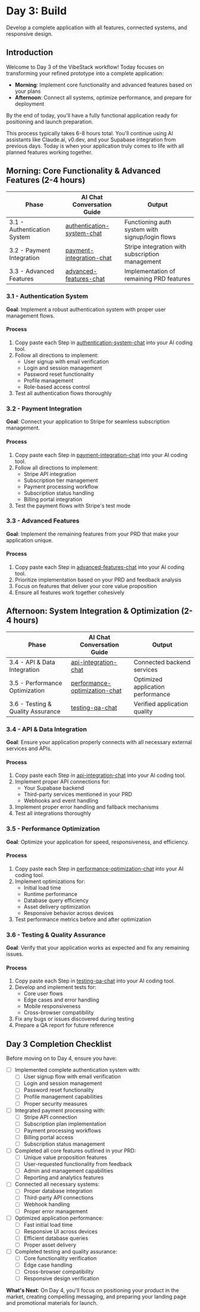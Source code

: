 # Day 3: Build

Develop a complete application with all features, connected systems, and responsive design.

## Introduction
Welcome to Day 3 of the VibeStack workflow! Today focuses on transforming your refined prototype into a complete application:
- **Morning**: Implement core functionality and advanced features based on your plans
- **Afternoon**: Connect all systems, optimize performance, and prepare for deployment

By the end of today, you'll have a fully functional application ready for positioning and launch preparation.

This process typically takes 6-8 hours total. You'll continue using AI assistants like Claude.ai, v0.dev, and your Supabase integration from previous days. Today is when your application truly comes to life with all planned features working together.

## Morning: Core Functionality & Advanced Features (2-4 hours)

| Phase | AI Chat Conversation Guide | Output |
|-------|-----------------|-----------------|
| 3.1 - Authentication System | [authentication-system-chat](3.1-authentication-system-chat.md) | Functioning auth system with signup/login flows |
| 3.2 - Payment Integration | [payment-integration-chat](3.2-payment-integration-chat.md) | Stripe integration with subscription management |
| 3.3 - Advanced Features | [advanced-features-chat](3.3-advanced-features-chat.md) | Implementation of remaining PRD features |

### 3.1 - Authentication System

**Goal**: Implement a robust authentication system with proper user management flows.

#### Process
1. Copy paste each Step in [authentication-system-chat](3.1-authentication-system-chat.md) into your AI coding tool.
2. Follow all directions to implement:
   - User signup with email verification
   - Login and session management
   - Password reset functionality
   - Profile management
   - Role-based access control
3. Test all authentication flows thoroughly

### 3.2 - Payment Integration

**Goal**: Connect your application to Stripe for seamless subscription management.

#### Process
1. Copy paste each Step in [payment-integration-chat](3.2-payment-integration-chat.md) into your AI coding tool.
2. Follow all directions to implement:
   - Stripe API integration
   - Subscription tier management
   - Payment processing workflow
   - Subscription status handling
   - Billing portal integration
3. Test the payment flows with Stripe's test mode

### 3.3 - Advanced Features

**Goal**: Implement the remaining features from your PRD that make your application unique.

#### Process
1. Copy paste each Step in [advanced-features-chat](3.3-advanced-features-chat.md) into your AI coding tool.
2. Prioritize implementation based on your PRD and feedback analysis
3. Focus on features that deliver your core value proposition
4. Ensure all features work together cohesively

## Afternoon: System Integration & Optimization (2-4 hours)

| Phase | AI Chat Conversation Guide | Output |
|-------|-----------------|-----------------|
| 3.4 - API & Data Integration | [api-integration-chat](3.4-api-integration-chat.md) | Connected backend services |
| 3.5 - Performance Optimization | [performance-optimization-chat](3.5-performance-optimization-chat.md) | Optimized application performance |
| 3.6 - Testing & Quality Assurance | [testing-qa-chat](3.6-testing-qa-chat.md) | Verified application quality |

### 3.4 - API & Data Integration

**Goal**: Ensure your application properly connects with all necessary external services and APIs.

#### Process
1. Copy paste each Step in [api-integration-chat](3.4-api-integration-chat.md) into your AI coding tool.
2. Implement proper API connections for:
   - Your Supabase backend
   - Third-party services mentioned in your PRD
   - Webhooks and event handling
3. Implement proper error handling and fallback mechanisms
4. Test all integrations thoroughly

### 3.5 - Performance Optimization

**Goal**: Optimize your application for speed, responsiveness, and efficiency.

#### Process
1. Copy paste each Step in [performance-optimization-chat](3.5-performance-optimization-chat.md) into your AI coding tool.
2. Implement optimizations for:
   - Initial load time
   - Runtime performance
   - Database query efficiency
   - Asset delivery optimization
   - Responsive behavior across devices
3. Test performance metrics before and after optimization

### 3.6 - Testing & Quality Assurance

**Goal**: Verify that your application works as expected and fix any remaining issues.

#### Process
1. Copy paste each Step in [testing-qa-chat](3.6-testing-qa-chat.md) into your AI coding tool.
2. Develop and implement tests for:
   - Core user flows
   - Edge cases and error handling
   - Mobile responsiveness
   - Cross-browser compatibility
3. Fix any bugs or issues discovered during testing
4. Prepare a QA report for future reference

## Day 3 Completion Checklist

Before moving on to Day 4, ensure you have:

- [ ] Implemented complete authentication system with:
  - [ ] User signup flow with email verification
  - [ ] Login and session management
  - [ ] Password reset functionality
  - [ ] Profile management capabilities
  - [ ] Proper security measures

- [ ] Integrated payment processing with:
  - [ ] Stripe API connection
  - [ ] Subscription plan implementation
  - [ ] Payment processing workflows
  - [ ] Billing portal access
  - [ ] Subscription status management

- [ ] Completed all core features outlined in your PRD:
  - [ ] Unique value proposition features
  - [ ] User-requested functionality from feedback
  - [ ] Admin and management capabilities
  - [ ] Reporting and analytics features

- [ ] Connected all necessary systems:
  - [ ] Proper database integration
  - [ ] Third-party API connections
  - [ ] Webhook handling
  - [ ] Proper error management

- [ ] Optimized application performance:
  - [ ] Fast initial load time
  - [ ] Responsive UI across devices
  - [ ] Efficient database queries
  - [ ] Proper asset delivery

- [ ] Completed testing and quality assurance:
  - [ ] Core functionality verification
  - [ ] Edge case handling
  - [ ] Cross-browser compatibility
  - [ ] Responsive design verification

**What's Next**: On Day 4, you'll focus on positioning your product in the market, creating compelling messaging, and preparing your landing page and promotional materials for launch.